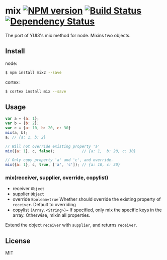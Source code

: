 # mix [![NPM version](https://badge.fury.io/js/mix2.svg)](http://badge.fury.io/js/mix2) [![Build Status](https://travis-ci.org/kaelzhang/node-mix2.svg?branch=master)](https://travis-ci.org/kaelzhang/node-mix2) [![Dependency Status](https://gemnasium.com/kaelzhang/node-mix2.svg)](https://gemnasium.com/kaelzhang/node-mix2)

The port of YUI3's mix method for node. Mixins two objects. 

## Install

node:

```bash
$ npm install mix2 --save
```

cortex:

```bash
$ cortex install mix --save
```

## Usage

```js
var a = {a: 1};
var b = {b: 2};
var c = {a: 10, b: 20, c: 30}
mix(a, b);
a; // {a: 1, b: 2}

// Will not override existing property 'a'
mix({a: 1}, c, false);            // {a: 1,  b: 20, c: 30}

// Only copy property 'a' and 'c', and override.
mix({a: 1}, c, true, ['a', 'c']); // {a: 10, c: 30}
```

### mix(receiver, supplier, override, copylist)

- receiver `Object`
- supplier `Object`
- override `Boolean=true` Whether should override the existing property of `receiver`. Default to overriding
- copylist `(Array.<String>)=` If specified, only mix the specific keys in the array. Otherwise, mixin all properties.

Extend the object `receiver` with `supplier`, and returns `receiver`.

## License

MIT
<!-- do not want to make nodeinit to complicated, you can edit this whenever you want. -->